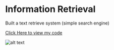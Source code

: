 # Information Retrieval

Built a text retrieve system (simple search engine)

[Click Here to view my code](https://github.com/wing9413/CProgramming-SudokuGenerator/blob/master/MyProject/generator.c)

![alt text](https://github.com/wing9413/CProgramming-SudokuGenerator/blob/master/Others/2colEachGroup.jpg)
